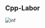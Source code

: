 ## Cpp-Labor 

![inf](https://scontent.ftxl2-1.fna.fbcdn.net/v/t1.15752-9/138272852_317443779608085_6604822868087774701_n.png?_nc_cat=107&cb=846ca55b-ee17756f&ccb=2&_nc_sid=ae9488&_nc_eui2=AeFpXxS1i_NZDBjq_0sb9-ptlMuX0WD_HuKUy5fRYP8e4mwKYNZt9-XAXlpjo0bG40bQS9bBugk93Vd961tXithr&_nc_ohc=bequrfEqz1IAX-6ybBr&_nc_ht=scontent.ftxl2-1.fna&oh=ebbc4ae82398a4757a6e465f0699715d&oe=60230BB2)
